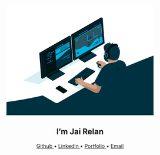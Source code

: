 <p align="center">
  <img src="https://github.com/JaiRelan/jairelan/blob/main/coding_guy_gif.gif" height="300" />
</p>

<h2 align="center">I’m Jai Relan</h2>
<p align="center">
  <a href="https://github.com/JaiRelan">Github </a>•
  <a href="https://www.linkedin.com/in/jairelan/">LinkedIn </a>•
  <a href="https://jairelan.github.io/">Portfolio </a>•
  <a href="mailto:jairelan.2005@gmail.com">Email</a>
</p>

